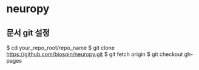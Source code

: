 # neuropy

## 문서 git 설정
$ cd your_repo_root/repo_name
$ git clone https://github.com/biospin/neuropy.git
$ git fetch origin
$ git checkout gh-pages
